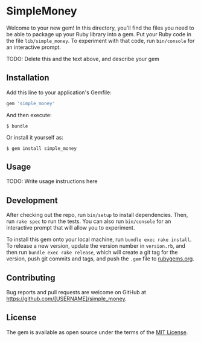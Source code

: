 # SimpleMoney

Welcome to your new gem! In this directory, you'll find the files you need to be able to package up your Ruby library into a gem. Put your Ruby code in the file `lib/simple_money`. To experiment with that code, run `bin/console` for an interactive prompt.

TODO: Delete this and the text above, and describe your gem

## Installation

Add this line to your application's Gemfile:

```ruby
gem 'simple_money'
```

And then execute:

    $ bundle

Or install it yourself as:

    $ gem install simple_money

## Usage

TODO: Write usage instructions here

## Development

After checking out the repo, run `bin/setup` to install dependencies. Then, run `rake spec` to run the tests. You can also run `bin/console` for an interactive prompt that will allow you to experiment.

To install this gem onto your local machine, run `bundle exec rake install`. To release a new version, update the version number in `version.rb`, and then run `bundle exec rake release`, which will create a git tag for the version, push git commits and tags, and push the `.gem` file to [rubygems.org](https://rubygems.org).

## Contributing

Bug reports and pull requests are welcome on GitHub at https://github.com/[USERNAME]/simple_money.

## License

The gem is available as open source under the terms of the [MIT License](https://opensource.org/licenses/MIT).
